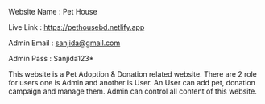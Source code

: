 Website Name : Pet House

Live Link : https://pethousebd.netlify.app

Admin Email : sanjida@gmail.com

Admin Pass  : Sanjida123*


This website is a Pet Adoption & Donation related website. 
There are 2 role for users one is Admin and another is User. 
An User can add pet, donation campaign and manage them. Admin can control all content of this website.



